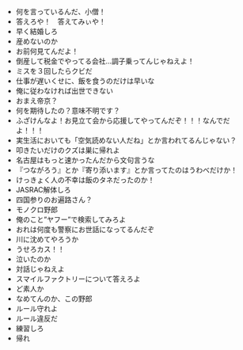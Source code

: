 * 何を言っているんだ、小僧！
* 答えろや！　答えてみぃや！
* 早く結婚しろ
* 産めないのか
* お前何見てんだよ！
* 倒産して税金でやってる会社…調子乗ってんじゃねえよ！
* ミスを３回したらクビだ
* 仕事が遅いくせに、飯を食うのだけは早いな
* 俺に従わなければ出世できない
* おまえ帝京？
* 何を期待したの？意味不明です？
* ふざけんなよ！お見立て会から応援してやってんだぞ！！！なんでだよ！！！
* 実生活においても「空気読めない人だね」とか言われてるんじゃない？
* 叩きたいだけのクズは巣に帰れよ
* 名古屋はもっと速かったんだから文句言うな
* 『つながろう』とか『寄り添います』とか言ってたのはうわべだけか！
* けっきょく人の不幸は飯のタネだったのか！
* JASRAC解体しろ
* 四国参りのお遍路さん？
* モノクロ野郎
* 俺のこと”ヤフー”で検索してみろよ
* おれは何度も警察にお世話になってるんだぞ
* 川に沈めてやろうか
* うせろカス！！
* 泣いたのか
* 対話じゃねえよ
* スマイルファクトリーについて答えろよ
* ど素人か
* なめてんのか、この野郎
* ルール守れよ
* ルール違反だ
* 練習しろ
* 帰れ

